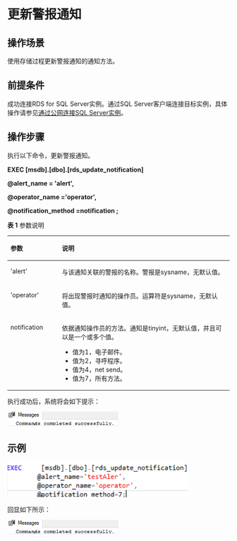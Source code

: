 # 更新警报通知<a name="rds_09_0017"></a>

## 操作场景<a name="section20369111037"></a>

使用存储过程更新警报通知的通知方法。

## 前提条件<a name="section16509132213315"></a>

成功连接RDS for SQL Server实例。通过SQL Server客户端连接目标实例，具体操作请参见[通过公网连接SQL Server实例](https://support.huaweicloud.com/qs-rds/rds_03_0007.html)。

## 操作步骤<a name="section1315874410318"></a>

执行以下命令，更新警报通知。

**EXEC \[msdb\].\[dbo\].\[rds\_update\_notification\]**

**@alert\_name = 'alert',**

**@operator\_name ='operator',**

**@notification\_method =notification ;**

**表 1**  参数说明

<a name="table1424415179420"></a>
<table><thead align="left"><tr id="row924519172419"><th class="cellrowborder" valign="top" width="23.18%" id="mcps1.2.3.1.1"><p id="p42453173419"><a name="p42453173419"></a><a name="p42453173419"></a>参数</p>
</th>
<th class="cellrowborder" valign="top" width="76.82%" id="mcps1.2.3.1.2"><p id="p2024513175411"><a name="p2024513175411"></a><a name="p2024513175411"></a>说明</p>
</th>
</tr>
</thead>
<tbody><tr id="row4245117949"><td class="cellrowborder" valign="top" width="23.18%" headers="mcps1.2.3.1.1 "><p id="p524510171245"><a name="p524510171245"></a><a name="p524510171245"></a>'alert'</p>
</td>
<td class="cellrowborder" valign="top" width="76.82%" headers="mcps1.2.3.1.2 "><p id="p1024581719419"><a name="p1024581719419"></a><a name="p1024581719419"></a>与该通知关联的警报的名称。警报是sysname，无默认值。</p>
</td>
</tr>
<tr id="row18245161719419"><td class="cellrowborder" valign="top" width="23.18%" headers="mcps1.2.3.1.1 "><p id="p4245191717413"><a name="p4245191717413"></a><a name="p4245191717413"></a>'operator'</p>
</td>
<td class="cellrowborder" valign="top" width="76.82%" headers="mcps1.2.3.1.2 "><p id="p2245817449"><a name="p2245817449"></a><a name="p2245817449"></a>将出现警报时通知的操作员。运算符是sysname，无默认值。</p>
</td>
</tr>
<tr id="row12245201710411"><td class="cellrowborder" valign="top" width="23.18%" headers="mcps1.2.3.1.1 "><p id="p7245217448"><a name="p7245217448"></a><a name="p7245217448"></a>notification</p>
</td>
<td class="cellrowborder" valign="top" width="76.82%" headers="mcps1.2.3.1.2 "><p id="p224514172413"><a name="p224514172413"></a><a name="p224514172413"></a>依据通知操作员的方法。通知是tinyint，无默认值，并且可以是一个或多个值。</p>
<a name="ul92951739143113"></a><a name="ul92951739143113"></a><ul id="ul92951739143113"><li>值为1，电子邮件。</li><li>值为2，寻呼程序。</li><li>值为4，net send。</li><li>值为7，所有方法。</li></ul>
</td>
</tr>
</tbody>
</table>

执行成功后，系统将会如下提示：

![](figures/执行结果-53.png)

## 示例<a name="section18139131712812"></a>

![](figures/更新警报通知.png)

回显如下所示：

![](figures/执行结果-53.png)

